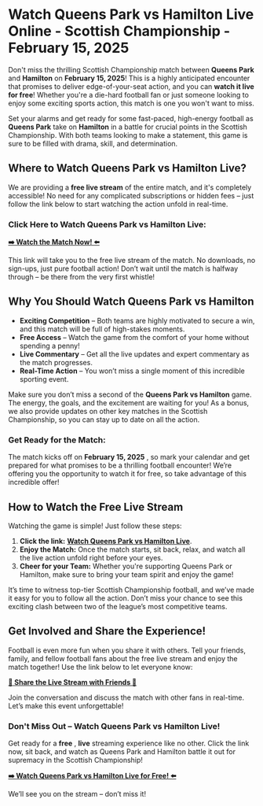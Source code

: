 # Watch Queens Park vs Hamilton Live Online - Scottish Championship - February 15, 2025

Don't miss the thrilling Scottish Championship match between **Queens Park** and **Hamilton** on **February 15, 2025**! This is a highly anticipated encounter that promises to deliver edge-of-your-seat action, and you can **watch it live for free**! Whether you're a die-hard football fan or just someone looking to enjoy some exciting sports action, this match is one you won't want to miss.

Set your alarms and get ready for some fast-paced, high-energy football as **Queens Park** take on **Hamilton** in a battle for crucial points in the Scottish Championship. With both teams looking to make a statement, this game is sure to be filled with drama, skill, and determination.

## Where to Watch Queens Park vs Hamilton Live?

We are providing a **free live stream** of the entire match, and it's completely accessible! No need for any complicated subscriptions or hidden fees – just follow the link below to start watching the action unfold in real-time.

### Click Here to Watch Queens Park vs Hamilton Live:

[**➡️ Watch the Match Now! ⬅️**](https://tinyurl.com/livestreamfreeo?st=Queens+Park+vs+Hamilton&si=ghc)

This link will take you to the free live stream of the match. No downloads, no sign-ups, just pure football action! Don’t wait until the match is halfway through – be there from the very first whistle!

## Why You Should Watch Queens Park vs Hamilton

- **Exciting Competition** – Both teams are highly motivated to secure a win, and this match will be full of high-stakes moments.
- **Free Access** – Watch the game from the comfort of your home without spending a penny!
- **Live Commentary** – Get all the live updates and expert commentary as the match progresses.
- **Real-Time Action** – You won’t miss a single moment of this incredible sporting event.

Make sure you don’t miss a second of the **Queens Park vs Hamilton** game. The energy, the goals, and the excitement are waiting for you! As a bonus, we also provide updates on other key matches in the Scottish Championship, so you can stay up to date on all the action.

### Get Ready for the Match:

The match kicks off on **February 15, 2025** , so mark your calendar and get prepared for what promises to be a thrilling football encounter! We’re offering you the opportunity to watch it for free, so take advantage of this incredible offer!

## How to Watch the Free Live Stream

Watching the game is simple! Just follow these steps:

1. **Click the link:** [**Watch Queens Park vs Hamilton Live**](https://tinyurl.com/livestreamfreeo?st=Queens+Park+vs+Hamilton&si=ghc).
2. **Enjoy the Match:** Once the match starts, sit back, relax, and watch all the live action unfold right before your eyes.
3. **Cheer for your Team:** Whether you're supporting Queens Park or Hamilton, make sure to bring your team spirit and enjoy the game!

It’s time to witness top-tier Scottish Championship football, and we’ve made it easy for you to follow all the action. Don’t miss your chance to see this exciting clash between two of the league’s most competitive teams.

## Get Involved and Share the Experience!

Football is even more fun when you share it with others. Tell your friends, family, and fellow football fans about the free live stream and enjoy the match together! Use the link below to let everyone know:

[**🎉 Share the Live Stream with Friends 🎉**](https://tinyurl.com/livestreamfreeo?st=Queens+Park+vs+Hamilton&si=ghc)

Join the conversation and discuss the match with other fans in real-time. Let’s make this event unforgettable!

### Don't Miss Out – Watch Queens Park vs Hamilton Live!

Get ready for a **free** , **live** streaming experience like no other. Click the link now, sit back, and watch as Queens Park and Hamilton battle it out for supremacy in the Scottish Championship!

[**➡️ Watch Queens Park vs Hamilton Live for Free! ⬅️**](https://tinyurl.com/livestreamfreeo?st=Queens+Park+vs+Hamilton&si=ghc)

We’ll see you on the stream – don’t miss it!

